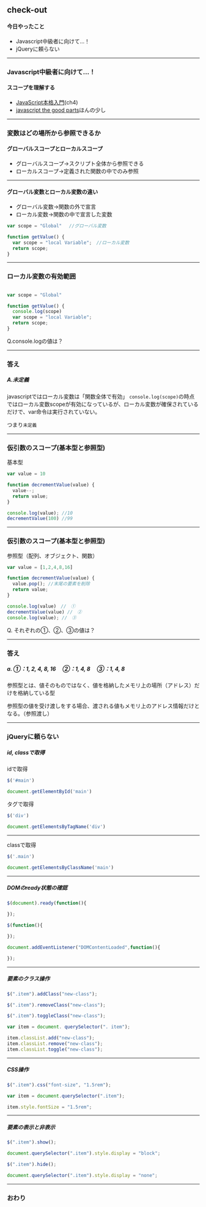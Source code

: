 ## check-out

#### 今日やったこと

- Javascript中級者に向けて...！　
- jQueryに頼らない

---


### Javascript中級者に向けて...！
#### スコープを理解する 
- [JavaScript本格入門](https://www.amazon.co.jp/%E6%94%B9%E8%A8%82%E6%96%B0%E7%89%88JavaScript%E6%9C%AC%E6%A0%BC%E5%85%A5%E9%96%80-%E3%83%A2%E3%83%80%E3%83%B3%E3%82%B9%E3%82%BF%E3%82%A4%E3%83%AB%E3%81%AB%E3%82%88%E3%82%8B%E5%9F%BA%E7%A4%8E%E3%81%8B%E3%82%89%E7%8F%BE%E5%A0%B4%E3%81%A7%E3%81%AE%E5%BF%9C%E7%94%A8%E3%81%BE%E3%81%A7-%E5%B1%B1%E7%94%B0-%E7%A5%A5%E5%AF%9B/dp/477418411X)(ch4)
- [javascript the good parts](https://www.amazon.co.jp/JavaScript-Parts-%E2%80%95%E3%80%8C%E8%89%AF%E3%81%84%E3%83%91%E3%83%BC%E3%83%84%E3%80%8D%E3%81%AB%E3%82%88%E3%82%8B%E3%83%99%E3%82%B9%E3%83%88%E3%83%97%E3%83%A9%E3%82%AF%E3%83%86%E3%82%A3%E3%82%B9-Douglas-Crockford/dp/4873113911)ほんの少し
---

### 変数はどの場所から参照できるか

#### グローバルスコープとローカルスコープ

- グローバルスコープ→スクリプト全体から参照できる
- ローカルスコープ→定義された関数の中でのみ参照
  
---

#### グローバル変数とローカル変数の違い

- グローバル変数→関数の外で宣言
- ローカル変数→関数の中で宣言した変数

```js
var scope = "Global" 　//グローバル変数

function getValue() {
  var scope = "local Variable";　//ローカル変数
  return scope;
}
```

---

### ローカル変数の有効範囲

```js

var scope = "Global" 　

function getValue() {
  console.log(scope) 
  var scope = "local Variable";
  return scope;
}
```
Q.console.logの値は？

---

### 答え

##### A.未定義

javascriptではローカル変数は「関数全体で有効」
`console.log(scope)`の時点ではローカル変数scopeが有効になっているが、ローカル変数が確保されているだけで、var命令は実行されていない。

つまり`未定義`


---

### 仮引数のスコープ(基本型と参照型)

基本型
```js
var value = 10

function decrementValue(value) {
  value--;
  return value;
}

console.log(value); //10
decrementValue(100) //99
```

---

### 仮引数のスコープ(基本型と参照型)

参照型（配列、オブジェクト、関数）

```js
var value = [1,2,4,8,16]

function decrementValue(value) {
  value.pop(); //末尾の要素を削除
  return value;
}

console.log(value)　//　①
decrementValue(value) //　②
console.log(value); //　③
```

Q. それぞれの①、②、③の値は？

---

### 答え

##### a. ①：1, 2, 4, 8, 16　 ②：1, 4, 8　 ③：1, 4, 8

参照型とは、値そのものではなく、値を格納したメモリ上の場所（アドレス）だけを格納している型

参照型の値を受け渡しをする場合、渡される値もメモリ上のアドレス情報だけとなる。（参照渡し）

---

### jQueryに頼らない

##### id, classで取得

idで取得

```js
$('#main')
```
```js
document.getElementById('main')
```
タグで取得

```js
$('div')
```
```js
document.getElementsByTagName('div')
```

---

classで取得

```js
$('.main')
```
```js
document.getElementsByClassName('main')
```
---

##### DOMのready状態の確認

```js
$(document).ready(function(){ 
  
});

$(function(){

});

```

```js
document.addEventListener("DOMContentLoaded",function(){ 

});
```

---

##### 要素のクラス操作

```js
$(".item").addClass("new-class");

$(".item").removeClass("new-class");

$(".item").toggleClass("new-class");

```

```js
var item = document. querySelector(". item");

item.classList.add("new-class");
item.classList.remove("new-class");
item.classList.toggle("new-class");
```

---

##### CSS操作

```js
$(".item").css("font-size", "1.5rem");
```

```js
var item = document.querySelector(".item");

item.style.fontSize = "1.5rem";
```

---

##### 要素の表示と非表示

```js
$(".item").show();
```

```js
document.querySelector(".item").style.display = "block";
```


```js
$(".item").hide();
```

```js
document.querySelector(".item").style.display = "none";
```

---

### おわり
